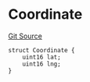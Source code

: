 # Coordinate
[Git Source](https://github.com/nezz0746/lens-simple-map/blob/a30c376db312f36a38577517f8db496f70da23ed/src/libs/Structs.sol)


```solidity
struct Coordinate {
    uint16 lat;
    uint16 lng;
}
```

